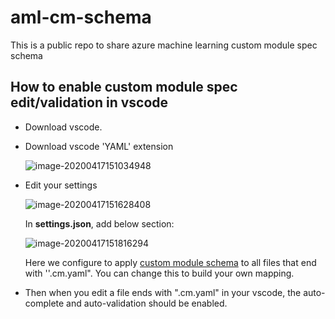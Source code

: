 # aml-cm-schema
This is a public repo to share azure machine learning custom module spec schema

## How to enable custom module spec edit/validation in vscode

- Download vscode.

- Download vscode 'YAML' extension

  ![image-20200417151034948](C:\CustomModule\aml-cm-schema\assets\YAML-extension.png)

- Edit your settings

  ![image-20200417151628408](C:\CustomModule\aml-cm-schema\assets\opensetting.png)

  In **settings.json**, add below section:

  ![image-20200417151816294](C:\CustomModule\aml-cm-schema\assets\settings.png)

  Here we configure to apply [custom module schema](https://raw.githubusercontent.com/mengxhy/aml-cm-schema/master/mergedschema.json) to all files that end with ''.cm.yaml". You can change this to build your own mapping.

- Then when you edit a file ends with ".cm.yaml" in your vscode, the auto-complete and auto-validation should be enabled.

  